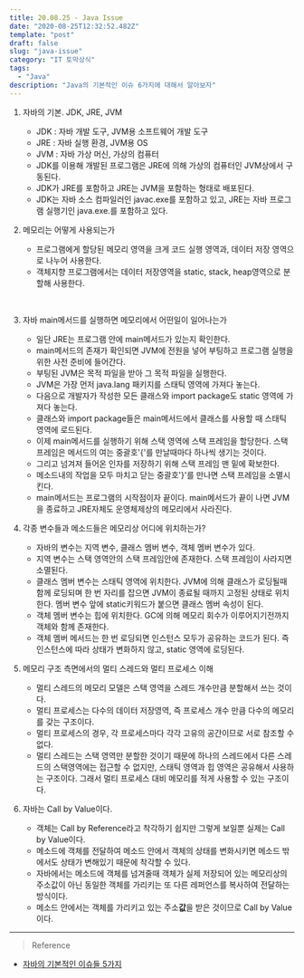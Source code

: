 ```yaml
---
title: 20.08.25 - Java Issue
date: "2020-08-25T12:32:52.482Z"
template: "post"
draft: false
slug: "java-issue"
category: "IT 토막상식"
tags:
  - "Java"
description: "Java의 기본적인 이슈 6가지에 대해서 알아보자"
---
```


1. 자바의 기본. JDK, JRE, JVM
    - JDK : 자바 개발 도구, JVM용 소프트웨어 개발 도구
    - JRE : 자바 실행 환경, JVM용 OS
    - JVM : 자바 가상 머신, 가상의 컴퓨터
    - JDK를 이용해 개발된 프로그램은 JRE에 의해 가상의 컴퓨터인 JVM상에서 구동된다.
    - JDK가 JRE를 포함하고 JRE는 JVM을 포함하는 형태로 배포된다.
    - JDK는 자바 소스 컴파일러인 javac.exe를 포함하고 있고, JRE는 자바 프로그램 실행기인 java.exe.를 포함하고 있다.

2. 메모리는 어떻게 사용되는가
    - 프로그램에게 할당된 메모리 영역을 크게 코드 실행 영역과, 데이터 저장 영역으로 나누어 사용한다.
    - 객체지향 프로그램에서는 데이터 저장영역을 static, stack, heap영역으로 분할해 사용한다.

<br>


3. 자바 main메서드를 실행하면 메모리에서 어떤일이 일어나는가
    - 일단 JRE는 프로그램 안에 main메서드가 있는지 확인한다.
    - main메서드의 존재가 확인되면 JVM에 전원을 넣어 부팅하고 프로그램 실행을 위한 사전 준비에 들어간다.
    - 부팅된 JVM은 목적 파일을 받아 그 목적 파일을 실행한다.
    - JVM은 가장 먼저 java.lang 패키지를 스태틱 영역에 가져다 놓는다.
    - 다음으로 개발자가 작성한 모든 클래스와 import package도 static 영역에 가져다 놓는다.
    - 클래스와 import package들은 main메서드에서 클래스를 사용할 때 스태틱 영역에 로드된다.
    - 이제 main메서드를 실행하기 위해 스택 영역에 스택 프레임을 할당한다. 스택 프레임은 메서드의 여는 중괄호'{'를 만날때마다 하나씩 생기는 것이다.
    - 그리고 넘겨져 들어온 인자를 저장하기 위해 스택 프레임 맨 밑에 확보한다.
    - 메소드내의 작업을 모두 마치고 닫는 중괄호'}'를 만나면 스택 프레임을 소멸시킨다.
    - main메서드는 프로그램의 시작점이자 끝이다. main메서드가 끝이 나면 JVM을 종료하고 JRE자체도 운영체제상의 메모리에서 사라진다.


4. 각종 변수들과 메소드들은 메모리상 어디에 위치하는가?
    - 자바의 변수는 지역 변수, 클래스 멤버 변수, 객체 멤버 변수가 있다.
    - 지역 변수는 스택 영역안의 스택 프레임안에 존재한다. 스택 프레임이 사라지면 소멸된다.
    - 클래스 멤버 변수는 스태틱 영역에 위치한다. JVM에 의해 클래스가 로딩될때 함께 로딩되며 한 번 자리를 잡으면 JVM이 종료될 때까지 고정된 상태로 위치한다. 멤버 변수 앞에 static키워드가 붙으면 클래스 멤버 속성이 된다.
    - 객체 멤버 변수는 힙에 위치한다. GC에 의해 메모리 회수가 이루어지기전까지 객체와 함께 존재한다.
    - 객체 멤버 메서드는 한 번 로딩되면 인스턴스 모두가 공유하는 코드가 된다. 즉 인스턴스에 따라 상태가 변화하지 않고, static 영역에 로딩된다.
    
5. 메모리 구조 측면에서의 멀티 스레드와 멀티 프로세스 이해
    - 멀티 스레드의 메모리 모델은 스택 영역을 스레드 개수만큼 분할해서 쓰는 것이다.
    - 멀티 프로세스는 다수의 데이터 저장영역, 즉 프로세스 개수 만큼 다수의 메모리를 갖는 구조이다.
    - 멀티 프로세스의 경우, 각 프로세스마다 각각 고유의 공간이므로 서로 참조할 수 없다.
    - 멀티 스레드는 스택 영역만 분할한 것이기 때문에 하나의 스레드에서 다른 스레드의 스택영역에는 접근할 수 없지만, 스태틱 영역과 힙 영역은 공유해서 사용하는 구조이다. 그래서 멀티 프로세스 대비 메모리를 적게 사용할 수 있는 구조이다.

6. 자바는 Call by Value이다.
    - 객체는 Call by Reference라고 착각하기 쉽지만 그렇게 보일뿐 실제는 Call by Value이다.
    - 메소드에 객체를 전달하여 메소드 안에서 객체의 상태를 변화시키면 메소드 밖에서도 상태가 변해있기 때문에 착각할 수 있다.
    - 자바에서는 메소드에 객체를 넘겨줄때 객체가 실제 저장되어 있는 메모리상의 주소값이 아닌 동일한 객체를 가리키는 또 다른 레퍼언스를 복사하여 전달하는 방식이다.
    - 메소드 안에서는 객체를 가리키고 있는 주소**값**을 받은 것이므로 Call by Value이다.

<hr>

> Reference
- [자바의 기본적인 이슈들 5가지](https://asfirstalways.tistory.com/m/329?category=660807)
